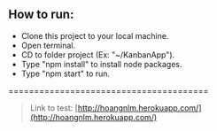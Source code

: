 ## How to run:
- Clone this project to your local machine.
- Open terminal.
- CD to folder project (Ex: "~/KanbanApp").
- Type "npm install" to install node packages.
- Type "npm start" to run.

=======================================

> Link to test: [http://hoangnlm.herokuapp.com/](http://hoangnlm.herokuapp.com/)